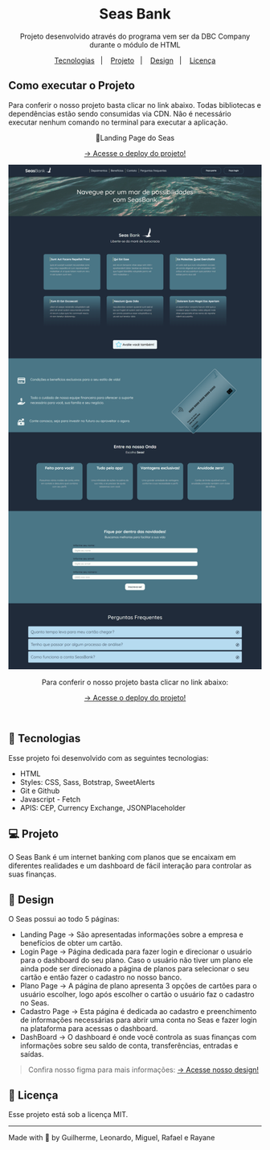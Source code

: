 <h1 align="center"> Seas Bank </h1>

<p align="center">
Projeto desenvolvido através do programa vem ser da DBC Company durante o módulo de HTML<br/>
</p>

<p align="center">
  <a href="#-tecnologias">Tecnologias</a>&nbsp;&nbsp;&nbsp;|&nbsp;&nbsp;&nbsp;
  <a href="#-projeto">Projeto</a>&nbsp;&nbsp;&nbsp;|&nbsp;&nbsp;&nbsp;
  <a href="#-design">Design</a>&nbsp;&nbsp;&nbsp;|&nbsp;&nbsp;&nbsp;
  <a href="#-licença">Licença</a>
</p>

## Como executar o Projeto
Para conferir o nosso projeto basta clicar no link abaixo. Todas bibliotecas e dependências estão sendo consumidas via CDN. Não é necessário executar nenhum comando no terminal para executar a aplicação.



<p align="center">
    <span>🔵Landing Page do Seas</span>
</p>

<p align="center">
  <a href="https://seas-bank-api.vercel.app/" target="_blank"> -> Acesse o deploy do projeto!</a>
</p>

<p align="center">
  <img alt="License" src="./assets/seas-api-done.png">
</p>

<p align="center">
  Para conferir o nosso projeto basta clicar no link abaixo:
</p>

<p align="center">
  <a href="https://seas-bank-api.vercel.app/" target="_blank"> -> Acesse o deploy do projeto!</a>
</p>

<br>

## 🚀 Tecnologias

Esse projeto foi desenvolvido com as seguintes tecnologias:

-   HTML
-   Styles: CSS, Sass, Botstrap, SweetAlerts
-   Git e Github
-   Javascript - Fetch
-   APIS: CEP, Currency Exchange, JSONPlaceholder

## 💻 Projeto

O Seas Bank é um internet banking com planos que se encaixam em diferentes realidades e um dashboard de fácil interação para controlar as suas finanças.

## 🎨 Design

O Seas possui ao todo 5 páginas:

-   Landing Page -> São apresentadas informações sobre a empresa e benefícios de obter um cartão.
-   Login Page -> Página dedicada para fazer login e direcionar o usuário para o dashboard do seu plano. Caso o usuário não tiver um plano ele ainda pode ser direcionado a página de planos para selecionar o seu cartão e então fazer o cadastro no nosso banco.
-   Plano Page -> A página de plano apresenta 3 opções de cartões para o usuário escolher, logo após escolher o cartão o usuário faz o cadastro no Seas.
-   Cadastro Page -> Esta página é dedicada ao cadastro e preenchimento de informações necessárias para abrir uma conta no Seas e fazer login na plataforma para acessas o dashboard.
-   DashBoard -> O dashboard é onde você controla as suas finanças com informações sobre seu saldo de conta, transferências, entradas e saídas.

> Confira nosso figma para mais informações: <a href="https://www.figma.com/file/TeE3EuxF2qeCYmfIl4IU5I/SeasBank?node-id=0%3A1&t=ixenGRYFPNTQMBFp-1" target="_blank"> -> Acesse nosso design!</a>

## 🔘 Licença

Esse projeto está sob a licença MIT.

---

Made with 💙 by Guilherme, Leonardo, Miguel, Rafael e Rayane
